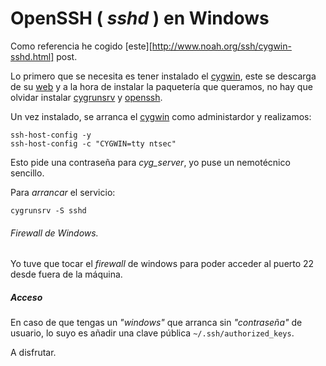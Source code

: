 OpenSSH ( _sshd_ ) en Windows
=============================

Como referencia he cogido [este][http://www.noah.org/ssh/cygwin-sshd.html]
post.

Lo primero que se necesita es tener instalado el [cygwin][1], este se descarga
de su [web][1] y a la hora de instalar la paquetería que queramos, no hay que
olvidar instalar [cygrunsrv][2] y [openssh][3].

Un vez instalado, se arranca el [cygwin][1] como administardor y realizamos:

```
ssh-host-config -y
ssh-host-config -c "CYGWIN=tty ntsec"
```

Esto pide una contraseña para _cyg_server_, yo puse un nemotécnico sencillo.

Para _arrancar_ el servicio:

```
cygrunsrv -S sshd
```

###### Firewall de Windows.

Yo tuve que tocar el _firewall_ de windows para poder acceder al puerto 22
desde fuera de la máquina.

##### Acceso

En caso de que tengas un _"windows"_ que arranca sin _"contraseña"_ de usuario,
lo suyo es añadir una clave pública `~/.ssh/authorized_keys`.

A disfrutar.

[1]: http://www.cygwin.com/
[2]: http://cygwin.wikia.com/wiki/Cygrunsrv
[3]: http://www.openssh.org/


